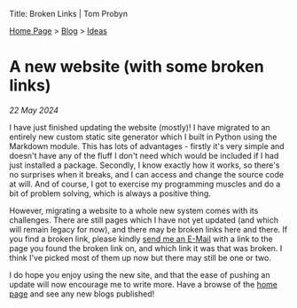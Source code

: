 Title: Broken Links | Tom Probyn

[Home Page](https://tomprobyn.uk) > [Blog](https://tomprobyn.uk/blog) > [Ideas](https://tomprobyn.uk/blog/ideas)

# A new website (with some broken links)
*22 May 2024*

I have just finished updating the website (mostly)! I have migrated to an entirely new custom static site generator which I built in Python using the Markdown module. This has lots of advantages - firstly it's very simple and doesn't have any of the fluff I don't need which would be included if I had just installed a package. Secondly, I know exactly how it works, so there's no surprises when it breaks, and I can access and change the source code at will. And of course, I got to exercise my programming muscles and do a bit of problem solving, which is always a positive thing. 

However, migrating a website to a whole new system comes with its challenges. There are still pages which I have not yet updated (and which will remain legacy for now), and there may be broken links here and there. If you find a broken link, please kindly [send me an E-Mail](https://tomprobyn.uk/email.html) with a link to the page you found the broken link on, and which link it was that was broken. I think I've picked most of them up now but there may still be one or two.

I do hope you enjoy using the new site, and that the ease of pushing an update will now encourage me to write more. Have a browse of the [home page](https://tomprobyn.uk/) and see any new blogs published!